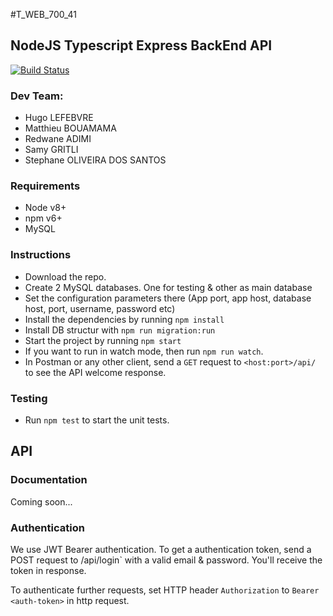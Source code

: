 #T_WEB_700_41
## NodeJS Typescript Express BackEnd API

[![Build Status](https://travis-ci.org/imThaku/T-WEB-700-API.svg?branch=master)](https://travis-ci.org/imThaku/T-WEB-700-API)

### Dev Team:
- Hugo LEFEBVRE
- Matthieu BOUAMAMA
- Redwane ADIMI
- Samy GRITLI
- Stephane OLIVEIRA DOS SANTOS

### Requirements
- Node v8+
- npm v6+
- MySQL

### Instructions
- Download the repo.
- Create 2 MySQL databases. One for testing & other as main database
- Set the configuration parameters there (App port, app host, database host, port, username, password etc)
- Install the dependencies by running `npm install`
- Install DB structur with `npm run migration:run`
- Start the project by running `npm start`
- If you want to run in watch mode, then run `npm run watch`.
- In Postman or any other client, send a `GET` request to `<host:port>/api/` to see the API welcome response.

### Testing
- Run `npm test` to start the unit tests.

## API 

### Documentation
Coming soon...

### Authentication
We use JWT Bearer authentication. To get a authentication token, send a POST request to /api/login` with a valid email & password. You'll receive the token in response.

To authenticate further requests, set HTTP header `Authorization` to `Bearer <auth-token>` in http request.
